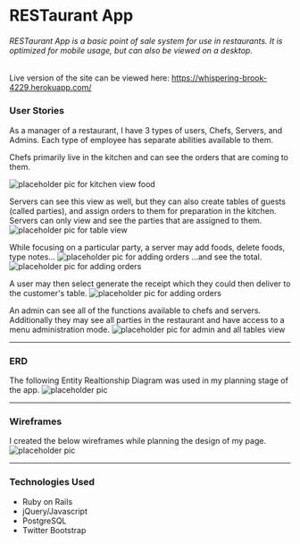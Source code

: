 # RESTaurant App

###### RESTaurant App is a basic point of sale system for use in restaurants. It is optimized for mobile usage, but can also be viewed on a desktop.

Live version of the site can be viewed here: https://whispering-brook-4229.herokuapp.com/


### User Stories
As a manager of a restaurant, I have 3 types of users, Chefs, Servers, and Admins. Each type of employee has separate abilities available to them.


Chefs primarily live in the kitchen and can see the orders that are coming to them.

![placeholder pic for kitchen view food](/app/assets/images/chefview.png)

Servers can see this view as well, but they can also create tables of guests (called parties), and assign orders to them for preparation in the kitchen. Servers can only view and see the parties that are assigned to them.
![placeholder pic for table view](/app/assets/images/tables.png)

While focusing on a particular party, a server may add foods, delete foods, type notes...
![placeholder pic for adding orders](/app/assets/images/orders.png)
...and see the total.
![placeholder pic for adding orders](/app/assets/images/total.png)


A user may then select generate the receipt which they could then deliver to the customer's table.
![placeholder pic for adding orders](/app/assets/images/receipt.png)

An admin can see all of the functions available to chefs and servers. Additionally they may see all parties in the restaurant and have access to a menu administration mode.
![placeholder pic for admin and all tables view](/app/assets/images/admin.png)


---

### ERD
The following Entity Realtionship Diagram was used in my planning stage of the app.
![placeholder pic](/app/assets/images/erd.png)

---

### Wireframes
I created the below wireframes while planning the design of my page.
![placeholder pic](/app/assets/images/wireframe.png)

---
### Technologies Used
- Ruby on Rails
- jQuery/Javascript
- PostgreSQL
- Twitter Bootstrap
